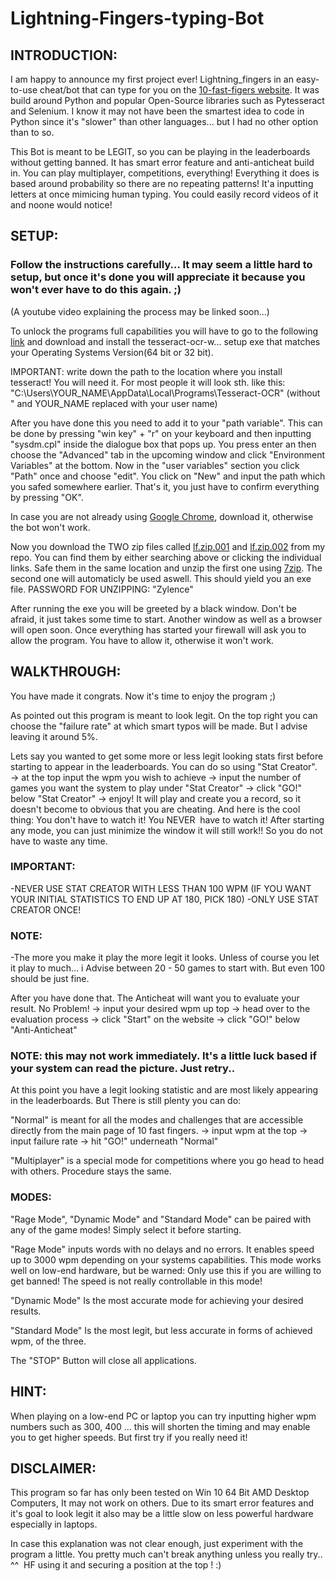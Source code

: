 # Lightning-Fingers-typing-Bot


## INTRODUCTION:

I am happy to announce my first project ever! Lightning_fingers in an easy-to-use cheat/bot that can type for you on the [10-fast-figers website](https://10fastfingers.com/typing-test/). It was build around Python and popular Open-Source libraries such as Pytesseract and Selenium. I know it may not have been the smartest idea to code in Python since it's "slower" than other languages... but I had no other option than to so.

This Bot is meant to be LEGIT, so you can be playing in the leaderboards without getting banned. It has smart error feature and anti-anticheat build in. You can play multiplayer, competitions, everything! Everything it does is based around
probability so there are no repeating patterns! It'a inputting letters at once mimicing human typing. You could easily record videos of it and noone would notice!


## SETUP:

### Follow the instructions carefully... It may seem a little hard to setup, but once it's done you will appreciate it because you won't ever have to do this again. ;)
(A youtube video explaining the process may be linked soon...)

To unlock the programs full capabilities you will have to go to the following [link](https://github.com/UB-Mannheim/tesseract/wiki) and download and install the tesseract-ocr-w... setup exe that matches your Operating Systems Version(64 bit or 32 bit).

IMPORTANT: write down the path to the location where you install tesseract! You will need it. For most people it will look sth. like this:
"C:\Users\YOUR_NAME\AppData\Local\Programs\Tesseract-OCR" (without " and YOUR_NAME replaced with your user name)

After you have done this you need to add it to your "path variable". This can be done by pressing "win key" + "r" on your keyboard and then inputting
"sysdm.cpl" inside the dialogue box that pops up. You press enter an then choose the "Advanced" tab in the upcoming window and click "Environment Variables" at the bottom. Now in the "user variables" section you click "Path" once and choose "edit". You click on "New" and input the path which you safed somewhere earlier. That's it, you just have to confirm everything by pressing "OK".

In case you are not already using [Google Chrome](https://www.google.com/intl/en_en/chrome/), download it, otherwise the bot won't work.

Now you download the TWO zip files called [lf.zip.001](https://github.com/Zylence/10-fast-fingers-typing-bot-lightning_fingers/blob/main/lf.zip.001) and [lf.zip.002](https://github.com/Zylence/10-fast-fingers-typing-bot-lightning_fingers/blob/main/lf.zip.002) from my repo. You can find them by either searching above or clicking the individual links. Safe them in the same location and unzip the first one using [7zip](https://www.7-zip.org/). The second one will automaticly be used aswell. This should yield you an exe file.
PASSWORD FOR UNZIPPING: "Zylence"

After running the exe you will be greeted by a black window. Don't be afraid, it just takes some time to start. Another window as well as a browser
will open soon. Once everything has started your firewall will ask you to allow the program. You have to allow it, otherwise it won't work.


## WALKTHROUGH:

You have made it congrats. Now it's time to enjoy the program ;)

As pointed out this program is meant to look legit. On the top right you can choose the "failure rate" at which smart typos will be made.
But I advise leaving it around 5%. 


Lets say you wanted to get some more or less legit looking stats first before starting to appear in the leaderboards.
You can do so using "Stat Creator". 
-> at the top input the wpm you wish to achieve -> input the number of games you want the system to play under "Stat Creator" -> click "GO!" below "Stat Creator" -> enjoy!
It will play and create you a record, so it doesn't become to obvious that you are cheating. And here is the cool thing: You don't have to watch it! You NEVER 
have to watch it! After starting any mode, you can just minimize the window it will still work!! So you do not have to waste any time.

### IMPORTANT:
-NEVER USE STAT CREATOR WITH LESS THAN 100 WPM (IF YOU WANT YOUR INITIAL STATISTICS TO END UP AT 180, PICK 180)
-ONLY USE STAT CREATOR ONCE!

### NOTE:
-The more you make it play the more legit it looks. Unless of course you let it play to much... i Advise between 20 - 50 games to start with. But even 100 should be just fine.


After you have done that. The Anticheat will want you to evaluate your result. No Problem!
-> input your desired wpm up top -> head over to the evaluation process -> click "Start" on the website -> click "GO!" below "Anti-Anticheat"

### NOTE: this may not work immediately. It's a little luck based if your system can read the picture. Just retry..


At this point you have a legit looking statistic and are most likely appearing in the leaderboards. But There is still plenty you can do:

"Normal" is meant for all the modes and challenges that are accessible directly from the main page of 10 fast fingers.
-> input wpm at the top -> input failure rate -> hit "GO!" underneath "Normal"

"Multiplayer" is a special mode for competitions where you go head to head with others. Procedure stays the same.


### MODES:

"Rage Mode", "Dynamic Mode" and "Standard Mode" can be paired with any of the game modes! Simply select it before starting.

"Rage Mode" inputs words with no delays and no errors. It enables speed up to 3000 wpm depending on your systems capabilities. This mode works well on low-end hardware, but be warned: Only use this if you are willing to get banned! The speed is not really controllable in this mode!

"Dynamic Mode" Is the most accurate mode for achieving your desired results.

"Standard Mode" Is the most legit, but less accurate in forms of achieved wpm, of the three.


The "STOP" Button will close all applications.


## HINT:

When playing on a low-end PC or laptop you can try inputting higher wpm numbers such as 300, 400 ... this will shorten the timing and may enable you to get higher speeds. 
But first try if you really need it!


## DISCLAIMER:

This program so far has only been tested on Win 10 64 Bit AMD Desktop Computers, It may not work on others. Due to its smart error features and it's goal to look legit it also may be a little slow on less powerful hardware especially in laptops. 


In case this explanation was not clear enough, just experiment with the program a little. You pretty much can't break anything unless you really try.. ^^ 
HF using it and securing a position at the top ! :)
